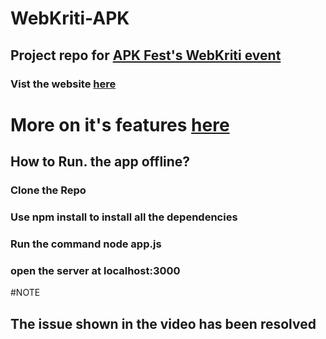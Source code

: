 # WebKriti-APK
## Project repo for [APK Fest's WebKriti event](https://docs.google.com/document/d/1ZHg1ZQEUsgYoiVNgk4NHFv9-ms-4_1JT64mLFz4QkAM/edit?usp=sharing)
### Vist the website [here](https://obscure-wave-90200.herokuapp.com/)

# More on it's features [here](https://youtu.be/c6rUpr1zs8M)

## How to Run. the app offline?
### Clone the Repo
### Use npm install to install all the dependencies
### Run the command node app.js
### open the server at localhost:3000


#NOTE 
## The issue shown in the video has been resolved
